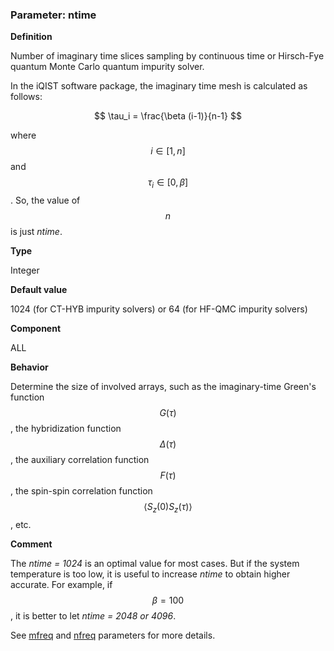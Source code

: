 ### Parameter: ntime

**Definition**

Number of imaginary time slices sampling by continuous time or Hirsch-Fye quantum Monte Carlo quantum impurity solver.

In the iQIST software package, the imaginary time mesh is calculated as follows:

$$
\tau_i = \frac{\beta (i-1)}{n-1} 
$$

where $$i \in [1,n] $$ and $$\tau_i \in [0,\beta]$$. So, the value of $$n$$ is just *ntime*.

**Type**

Integer

**Default value**

1024 (for CT-HYB impurity solvers) or 64 (for HF-QMC impurity solvers) 

**Component**

ALL

**Behavior**

Determine the size of involved arrays, such as the imaginary-time Green's function $$G(\tau)$$, the hybridization function $$\Delta(\tau)$$, the auxiliary correlation function $$F(\tau)$$, the spin-spin correlation function $$\langle S_z(0) S_z(\tau) \rangle$$, etc.

**Comment**

The *ntime = 1024* is an optimal value for most cases. But if the system temperature is too low, it is useful to increase *ntime* to obtain higher accurate. For example, if $$\beta = 100$$, it is better to let *ntime = 2048 or 4096*.

See [mfreq](p_mfreq.md) and [nfreq](p_nfreq.md) parameters for more details.